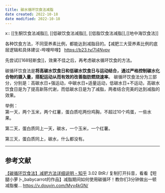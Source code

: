 ```yaml
---
title: 碳水循环饮食法减脂
date created: 2022-10-18
date modified: 2022-10-18
---
```


x:: [[生酮饮食法减脂]], [[低碳饮食法减脂]], [[低脂饮食法减脂]],[[地中海饮食法]]

各种饮食方法，不同营养素比例，都能达到减脂目的。【减肥三大营养素比例的底层逻辑和具体建议-哔哩哔哩】 https://b23.tv/7I4Nvpv

先尝试[[168轻断食]]，效果不佳之后，再考虑碳水循环饮食的方法。

碳循环饮食法是**将高碳水饮食日和低碳水饮食日与运动结合，通过严格控制碳水化合物的摄入量，搭配运动从而有效的改善脂肪燃烧速率**。 碳循环饮食法分为三部分，分别是：高碳水日+强运动，中碳水日+适量运动，低碳水日+不运动，高碳水饮食日是为了提高新陈代谢，而低碳水日是为了减脂，两者结合完美的达到减脂的效果。

举例：  
第一天，两个玉米，两个红薯，蛋白质吃两份鸡胸，不超过10个鸡蛋，一些水果。

第二天，蛋白质同上一天，碳水，一个玉米，一个红薯。

第三天，蛋白质同上，碳水，什么都没有。

---

## 参考文献

[【碳循环饮食法】减肥方法详细说明 - 知乎](https://zhuanlan.zhihu.com/p/114557918)
3.02 BtR:/ 复制打开抖音，看看【短腿小萝卜_babycarrot的作品】减脂期间如何使用碳循环！教你们3分钟做出一顿减脂餐... https://v.douyin.com/Myy4kGN/